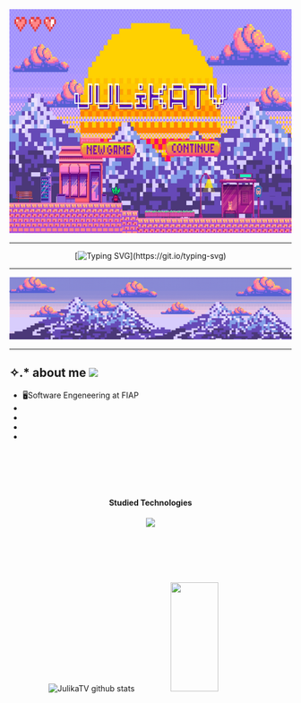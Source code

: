 <div align="center">
<img src="./assets/ech.jpg" alt="imagem" width="720" height="400"/>

</div>
<div align="center">
<hr>
  
  [![Typing SVG](https://readme-typing-svg.demolab.com?font=Fira+Code&pause=1000&color=F7497E&center=true&vCenter=true&multiline=true&width=435&height=61&lines=Hi%2C+I'm+Julia+Yokoo%E2%9C%A8;Welcome+to+my+page+!!!)](https://git.io/typing-svg)

<hr>
<div align="center">
<img src="./assets/soft skills.png" alt="imagem"/>

</div>  
</div>
<hr>

## ✧.* about me <img src="https://media1.giphy.com/media/1k2wqTZTt3RcGqTZvv/giphy.webp?cid=ecf05e477y2tper3s9n7yzoc9tecz3uvcxqokgynci9co3gq&ep=v1_gifs_related&rid=giphy.webp&ct=s" width="50">

- 🖥️Software Engeneering at FIAP
-
-
-
-

<br><br><br><br>

<h4 align="center">Studied Technologies</h4>
<p align="center">
  <a href="https://skillicons.dev">
    <img src="https://skillicons.dev/icons?i=figma,html,css,js,py,arduino,cpp" />
  </a>
</p>

<br><br><br><br>

<div align="center">  
  <img width="49%" height="195px" src="https://github-readme-stats.vercel.app/api?username=JulikaTV&show_icons=true&count_private=true&hide_border=true&title_color=FEDE7C&icon_color=FEDE7C&text_color=F0CFFE&bg_color=9276EA" alt="JulikaTV github stats" /> 
  <img width="41%" height="195px" src="https://github-readme-stats.vercel.app/api/top-langs/?username=JulikaTV&layout=compact&hide_border=true&title_color=F0CFFE&text_color=FEDE7C&bg_color=9376EA" />
</div> 
